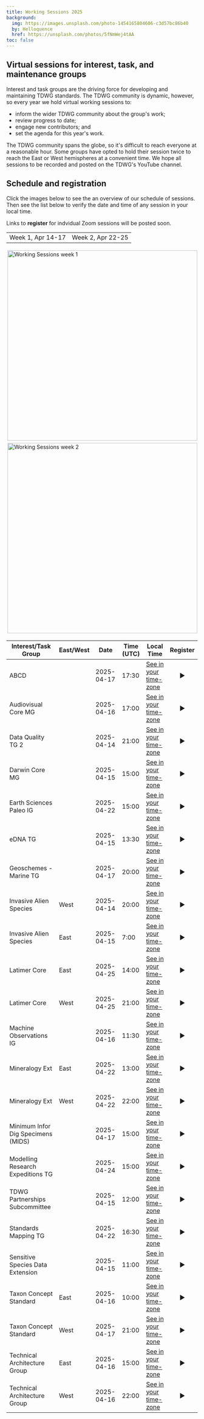 ```yaml
---
title: Working Sessions 2025
background:
  img: https://images.unsplash.com/photo-1454165804606-c3d57bc86b40
  by: Helloquence
  href: https://unsplash.com/photos/5fNmWej4tAA
toc: false
---
```


## Virtual sessions for interest, task, and maintenance groups

Interest and task groups are the driving force for developing and maintaining TDWG standards.  The TDWG community is dynamic, however, so every year we hold virtual working sessions to:

- inform the wider TDWG community about the group's work;
- review progress to date;
- engage new contributors; and
- set the agenda for this year's work.

The TDWG community spans the globe, so it's difficult to reach everyone at a reasonable hour.  Some groups have opted to hold their session twice to reach the East or West hemispheres at a convenient time. We hope all sessions to be recorded and posted on the TDWG's YouTube channel.

## Schedule and registration

Click the images below to see the an overview of our schedule of sessions.  Then see the list below to verify the date and time of any session in your local time.

Links to **register** for indvidual Zoom sessions will be posted soon.


<table style="width:100%">
  <tr>
    <td align="center">Week 1, Apr 14-17</td>
    <td align="center">Week 2, Apr 22-25</td>
  </tr>
</table>

<p class="d-flex justify-content-around align-items-center">
  <a href="https://static.tdwg.org/images/sessions/2025/week-1.png" target="_blank">
    <img src="https://static.tdwg.org/images/sessions/2025/week-1-thm.png" alt="Working Sessions week 1" width="500" style="padding: 3px">
  </a>
  <a href="https://static.tdwg.org/images/sessions/2025/week-2.png" target="_blank">
    <img src="https://static.tdwg.org/images/sessions/2025/week-2-thm.png" alt="Working Sessions week 2" width="500" style="padding: 3px">
  </a>
</p>



| Interest/Task Group | East/West | Date | Time (UTC) | Local Time | Register |
| ------------------- | --------- | ---- | ---- | ---------- | :---: |
| ABCD |  | 2025-04-17 | 17:30 | [See in your time-zone](https://www.timeanddate.com/worldclock/fixedtime.html?msg=ABCD&iso=20250417T1730) | ▶️ |
| Audiovisual Core MG |  | 2025-04-16 | 17:00 | [See in your time-zone](https://www.timeanddate.com/worldclock/fixedtime.html?msg=Audiovisual%20Core%20MG&iso=20250416T170) | ▶️ |
| Data Quality TG 2 |  | 2025-04-14 | 21:00 | [See in your time-zone](https://www.timeanddate.com/worldclock/fixedtime.html?msg=Data%20Quality%20TG%202&iso=20250414T2100) | ▶️ |
| Darwin Core MG |  | 2025-04-15 | 15:00 | [See in your time-zone](https://www.timeanddate.com/worldclock/fixedtime.html?msg=Darwin%20Core%20MG&iso=20250415T1500) | ▶️ |
| Earth Sciences Paleo IG |  | 2025-04-22 | 15:00 | [See in your time-zone](https://www.timeanddate.com/worldclock/fixedtime.html?msg=Earth%20Sciences%20Paleo%20IG&iso=20250422T1500) | ▶️ |
| eDNA TG |  | 2025-04-15 | 13:30 | [See in your time-zone](https://www.timeanddate.com/worldclock/fixedtime.html?msg=eDNA%20TG&iso=20250415T1330) | ▶️ |
| Geoschemes - Marine TG |  | 2025-04-17 | 20:00 | [See in your time-zone](https://www.timeanddate.com/worldclock/fixedtime.html?msg=Geoschemes%20-%20Marine%20TG&iso=20250417T2000) | ▶️ |
| Invasive Alien Species | West | 2025-04-14 | 20:00 | [See in your time-zone](https://www.timeanddate.com/worldclock/fixedtime.html?msg=Invasive%20Alien%20Species&iso=20250414T2000) | ▶️ |
| Invasive Alien Species | East | 2025-04-15 | 7:00 | [See in your time-zone](https://www.timeanddate.com/worldclock/fixedtime.html?msg=Invasive%20Alien%20Species&iso=20250415T700) | ▶️ |
| Latimer Core | East | 2025-04-25 | 14:00 | [See in your time-zone](https://www.timeanddate.com/worldclock/fixedtime.html?msg=Latimer%20Core&iso=20250425T1400) | ▶️ |
| Latimer Core | West | 2025-04-25 | 21:00 | [See in your time-zone](https://www.timeanddate.com/worldclock/fixedtime.html?msg=Latimer%20Core&iso=20250425T2100) | ▶️ |
| Machine Observations IG |  | 2025-04-16 | 11:30 | [See in your time-zone](https://www.timeanddate.com/worldclock/fixedtime.html?msg=Machine%20Observations%20IG&iso=20250416T1130) | ▶️ |
| Mineralogy Ext | East | 2025-04-22 | 13:00 | [See in your time-zone](https://www.timeanddate.com/worldclock/fixedtime.html?msg=Mineralogy%20Ext&iso=20250422T1300) | ▶️ |
| Mineralogy Ext | West | 2025-04-22 | 22:00 | [See in your time-zone](https://www.timeanddate.com/worldclock/fixedtime.html?msg=Mineralogy%20Ext&iso=20250422T2200) | ▶️ |
| Minimum Infor Dig Specimens (MIDS) |  | 2025-04-17 | 15:00 | [See in your time-zone](https://www.timeanddate.com/worldclock/fixedtime.html?msg=Minimum%20Infor%20Dig%20Specimens%20%28MIDS%29&iso=20250417T1500) | ▶️ |
| Modelling Research Expeditions TG |  | 2025-04-24 | 15:00 | [See in your time-zone](https://www.timeanddate.com/worldclock/fixedtime.html?msg=Modelling%20Research%20Expeditions%20TG&iso=20250424T1500) | ▶️ |
| TDWG Partnerships Subcommittee |  | 2025-04-15 | 12:00 | [See in your time-zone](https://www.timeanddate.com/worldclock/fixedtime.html?msg=TDWG%20Partnerships%20Subcommittee&iso=20250415T1200) | ▶️ |
| Standards Mapping TG |  | 2025-04-22 | 16:30 | [See in your time-zone](https://www.timeanddate.com/worldclock/fixedtime.html?msg=Standards%20Mapping%20TG&iso=20250422T1630) | ▶️ |
| Sensitive Species Data Extension |  | 2025-04-15 | 11:00 | [See in your time-zone](https://www.timeanddate.com/worldclock/fixedtime.html?msg=Sensitive%20Species%20Data%20Extension&iso=20250415T1100) | ▶️ |
| Taxon Concept Standard | East | 2025-04-16 | 10:00 | [See in your time-zone](https://www.timeanddate.com/worldclock/fixedtime.html?msg=Taxon%20Concept%20Standard&iso=20250416T1000) | ▶️ |
| Taxon Concept Standard | West | 2025-04-17 | 21:00 | [See in your time-zone](https://www.timeanddate.com/worldclock/fixedtime.html?msg=Taxon%20Concept%20Standard&iso=20250417T2100) | ▶️ |
| Technical Architecture Group | East | 2025-04-16 | 15:00 | [See in your time-zone](https://www.timeanddate.com/worldclock/fixedtime.html?msg=Technical%20Architecture%20Group&iso=20250416T1500) | ▶️ |
| Technical Architecture Group | West | 2025-04-16 | 22:00 | [See in your time-zone](https://www.timeanddate.com/worldclock/fixedtime.html?msg=Technical%20Architecture%20Group&iso=20250416T2200) | ▶️ |
